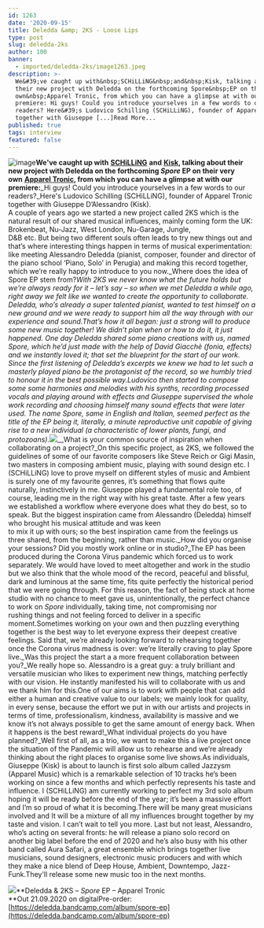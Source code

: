 ```yaml
---
id: 1263
date: '2020-09-15'
title: Deledda &amp; 2KS - Loose Lips
type: post
slug: deledda-2ks
author: 100
banner:
  - imported/deledda-2ks/image1263.jpeg
description: >-
  We&#39;ve caught up with&nbsp;SCHiLLiNG&nbsp;and&nbsp;Kisk, talking about
  their new project with Deledda on the forthcoming Spore&nbsp;EP on their very
  own&nbsp;Apparel Tronic, from which you can have a glimpse at with our
  premiere: Hi guys! Could you introduce yourselves in a few words to our
  readers? Here&#39;s Ludovico Schilling (SCHiLLiNG), founder of Apparel Tronic
  together with Giuseppe [...]Read More...
published: true
tags: interview
featured: false
---
```

![image](../imported/deledda-2ks/image1263.jpeg)**We've caught up with** [**SCHiLLiNG**](https://schillingapparelmusic.bandcamp.com/) **and** [**Kisk**](https://www.discogs.com/artist/1182106-Kisk)**, talking about their new project with Deledda on the forthcoming _Spore_ EP on their very own** [**Apparel Tronic**](https://www.apparelmusic.com/apparel-tronic/)**, from which you can have a glimpse at with our premiere:**_Hi guys! Could you introduce yourselves in a few words to our readers?_Here's Ludovico Schilling (SCHiLLiNG), founder of Apparel Tronic together with Giuseppe DʼAlessandro (Kisk).  
A couple of years ago we started a new project called 2KS which is the natural result of our shared musical influences, mainly coming form the UK: Brokenbeat, Nu-Jazz, West London, Nu-Garage, Jungle,  
D&B etc. But being two different souls often leads to try new things out and thatʼs where interesting things happen in terms of musical experimentation: like meeting Alessandro Deledda (pianist, composer, founder and director of the piano school ‘Piano, Soloʼ in Perugia) and making this record together, which weʼre really happy to introduce to you now._Where does the idea of Spore EP stem from?_With 2KS we never know what the future holds but weʼre always ready for it – letʼs say – so when we met Deledda a while ago, right away we felt like we wanted to create the opportunity to collaborate. Deledda, whoʼs already a super talented pianist, wanted to test himself on a new ground and we were ready to support him all the way through with our experience and sound.Thatʼs how it all began: just a strong will to produce some new music together! We didnʼt plan when or how to do it, it just happened. One day Deledda shared some piano creations with us, named Spore, which heʼd just made with the help of David Giacchè (fonia, effects) and we instantly loved it; that set the blueprint for the start of our work. Since the first listening of Deleddaʼs excerpts we knew we had to let such a masterly played piano be the protagonist of the record, so we humbly tried to honour it in the best possible way.Ludovico then started to compose some some harmonies and melodies with his synths, recording processed vocals and playing around with effects and Giuseppe supervised the whole work recording and choosing himself many sound effects that were later used. The name Spore, same in English and Italian, seemed perfect as the title of the EP being it, literally, a minute reproductive unit capable of giving rise to a new individual (a characteristic of lower plants, fungi, and protozoans)._![](/wp-content/uploads/live/img/wysiwyg/5f6115887a9c7.jpg)__What is your common source of inspiration when collaborating on a project?_On this specific project, as 2KS, we followed the guidelines of some of our favorite composers like Steve Reich or Gigi Masin, two masters in composing ambient music, playing with sound design etc. I (SCHiLLiNG) love to prove myself on different styles of music and Ambient is surely one of my favourite genres, itʼs something that flows quite naturally, instinctively in me. Giuseppe played a fundamental role too, of course, leading me in the right way with his great taste. After a few years we established a workflow where everyone does what they do best, so to speak. But the biggest inspiration came from Alessandro (Deledda) himself who brought his musical attitude and was keen  
to mix it up with ours; so the best inspiration came from the feelings us three shared, from the beginning, rather than music._How did you organise your sessions? Did you mostly work online or in studio?_The EP has been produced during the Corona Virus pandemic which forced us to work separately. We would have loved to meet altogether and work in the studio but we also think that the whole mood of the record, peaceful and blissful, dark and luminous at the same time, fits quite perfectly the historical period that we were going through. For this reason, the fact of being stuck at home studio with no chance to meet gave us, unintentionally, the perfect chance to work on _Spore_ individually, taking time, not compromising nor  
rushing things and not feeling forced to deliver in a specific moment.Sometimes working on your own and then puzzling everything together is the best way to let everyone express their deepest creative feelings. Said that, weʼre already looking forward to rehearsing together once the Corona virus madness is over: weʼre literally craving to play Spore live._Was this project the start a a more frequent collaboration between you?_We really hope so. Alessandro is a great guy: a truly brilliant and versatile musician who likes to experiment new things, matching perfectly with our vision. He instantly manifested his will to collaborate with us and we thank him for this.One of our aims is to work with people that can add either a human and creative value to our labels; we mainly look for quality, in every sense, because the effort we put in with our artists and projects in terms of time, professionalism, kindness, availability is massive and we know itʼs not always possible to get the same amount of energy back. When it happens is the best reward!_What individual projects do you have planned?_Well first of all, as a trio, we want to make this a live project once the situation of the Pandemic will allow us to rehearse and weʼre already thinking about the right places to organise some live shows.As individuals, Giuseppe (Kisk) is about to launch is first solo album called Jazzysm (Apparel Music) which is a remarkable selection of 10 tracks heʼs been working on since a few months and which perfectly represents his taste and influence. I (SCHiLLiNG) am currently working to perfect my 3rd solo album hoping it will be ready before the end of the year; itʼs been a massive effort and Iʼm so proud of what it is becoming.There will be many great musicians involved and It will be a mixture of all my influences brought together by my taste and vision. I canʼt wait to tell you more. Last but not least, Alessandro, whoʼs acting on several fronts: he will release a piano solo record on another big label before the end of 2020 and heʼs also busy with his other band called Aura Safari, a great ensemble which brings together live musicians, sound designers, electronic music producers and with which they make a nice blend of Deep House, Ambient, Downtempo, Jazz-Funk.They'll release some new music too in the next months.

![](/wp-content/uploads/live/img/wysiwyg/5f610ff68675a.jpg)**Deledda & 2KS – _Spore_ EP – Apparel Tronic  
**Out 21.09.2020 on digitalPre-order: [https://deledda.bandcamp.com/album/spore-ep](https://deledda.bandcamp.com/album/spore-ep)